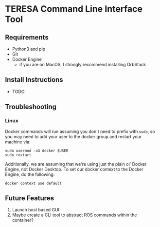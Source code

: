 # TERESA Command Line Interface Tool

## Requirements
- Python3 and pip
- Git
- Docker Engine
    - if you are on MacOS, I strongly recommend installing OrbStack

## Install Instructions
- TODO

## Troubleshooting

### Linux
Docker commands will run assuming you don't need to prefix with `sudo`, so you may need to add your user to the docker group and restart your machine via:
```
sudo usermod -aG docker $USER
sudo restart
```

Additionally, we are assuming that we're using just the plain ol' Docker Engine, not Docker Desktop. To set our docker context to the Docker Engine, do the following:
```
docker context use default
```

## Future Features
1. Launch host based GUI 
2. Maybe create a CLI tool to abstract ROS commands within the container?